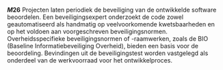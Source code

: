 <!-- begin: measure -->
**$M26$**
Projecten laten periodiek de beveiliging van de ontwikkelde software beoordelen. Een beveiligingsexpert onderzoekt de code zowel geautomatiseerd als handmatig op veelvoorkomende kwetsbaarheden en op het voldoen aan voorgeschreven beveiligingsnormen. Overheidsspecifieke beveiligingsnormen of -raamwerken, zoals de BIO (Baseline Informatiebeveiliging Overheid), bieden een basis voor de beoordeling. Bevindingen uit de beveiligingstest worden vastgelegd als onderdeel van de werkvoorraad voor het ontwikkelproces.
<!-- end: measure -->
